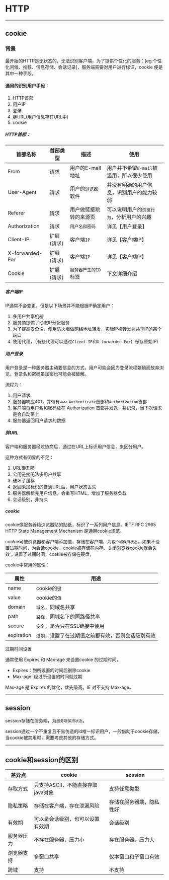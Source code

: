 # HTTP

---

## cookie
### 背景
最开始的HTTP是无状态的，无法识别客户端，为了提供个性化的服务：[eg:个性化问候、推荐、信息存储、会话记录]，服务端需要对用户进行标识，cookie 便是其中一种手段。

#### 通用的识别用户手段：

1. HTTP首部
2. 用户IP
3. 登录
4. 胖URL(用户信息存在URL中)
5. cookie

##### HTTP首部：

|首部名称|首部类型|描述|使用|
|---|---|---|---|
|From|请求|用户的E-mail地址|用户并不希望`E-mail`被滥用，所以很少使用|
|User-Agent|请求|用户的`浏览器`软件|并没有明确的用户信息，识别用户的能力较弱|
|Referer|请求|用户做链接跳转的来源页|可以说明用户的`浏览行为`，分析用户的兴趣|
|Authorization|请求|`用户名和密码`|详见【用户登录】|
|Client-IP|扩展(请求)|客户端`IP`|详见【客户端IP】|
|X-forwarded-For|扩展(请求)|客户端`IP`|详见【客户端IP】|
|Cookie|扩展(请求)|`服务器产生的ID`标签|下文详细介绍|

##### 客户端IP

IP通常不会变更，但是以下场景并不能根据IP确定用户：

1. 多用户共享机器
2. 服务商提供了动态IP分配服务
3. 为了提高安全性，使用防火墙做网络地址转发，实际IP被转发为共享IP的某个端口
4. 使用代理，（有些代理可以通过`Client-IP`和`X-forwarded-For`）保存原始IP)


##### 用户登录

用户登录是一种服务器主动要信息的方式，用户可能会因为登录流程繁琐而放弃浏览，登录名和密码虽加密也可能会被破解。

流程为：

1. 用户请求
2. 服务器响应401，并带有`www-Authenticate`首部和`Authorization`首部
3. 客户端将用户名和密码放在 Authorization 首部并发送，并记录，当下次请求是会自动带上
4. 服务器返回用户请求的数据

##### 胖URL

客户端和服务器经过协商后，通过在URL上标识用户信息，来区分用户。

这种方式有明显的不足：

1. URL很丑陋
2. 公用链接无法多用户共享
3. 破坏了缓存
4. 返回未加标识的普通URL后，用户状态丢失
5. 服务器解析完用户信息，会重写HTML，增加了服务器负载
6. 会话级别，非持久

##### cookie
cookie像服务器给浏览器贴的贴纸，标识了一系列用户信息。IETF RFC 2965 HTTP State Management Mechanism 是通用cookie规范。

cookie可被浏览器和客户端添加值，存储在客户端，为`客户端保持状态`。如果不设置过期时间，为会话cookie，cookie被存储在内存，关闭浏览器cookie就会失效；设置了过期时间，cookie被存储在硬盘，

cookie中常用的属性：

|属性|用途|
|---|---|
|name|cookie的`键`|
|value|cookie的`值`|
|domain|`域名`，同域名共享|
|path|`路径`，同域名下的同路径共享|
|secure|`安全`，是否只在SSL链接中使用|
|expiration|`过期`，设置了在过期值之前都有效，否则会话级别有效|

过期时间设置

通常使用 Expires 和 Max-age 来设置cookie 的过期时间，

- Expires：到所设置的时间后删除cookie
- Max-age: 经过所设置的时间就过期

Max-age 是 Expires 的优化，优先级高。IE 对不支持 Max-age。

---

## session
session存储在服务端，为`服务端保持状态`。

session通过一个不重复且不易仿造的id唯一标识用户，一般借助于cookie存储，当cookie被禁用时，需要考虑其他的存储方式。

---

## cookie和session的区别

|差异点|cookie|session|
|---|---|---|
|存取方式|只支持ASCII，不能直接存取java对象|支持任意类型|
|隐私策略|存储在客户端，存在泄漏风险|存储在服务器端，隐私性好|
|有效期|可以是会话级别，也可以设置有效期|会话级别|
|服务器压力|不存在服务器，压力小|存在服务器，压力大|
|浏览器支持|多窗口共享|仅本窗口和子窗口有效|
|跨域|支持|不支持|


